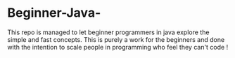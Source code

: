 # Beginner-Java-
This repo is managed to let beginner programmers in java explore the simple and fast concepts. This is purely a work for the beginners and done with the intention to scale people in programming who feel they can't code !
